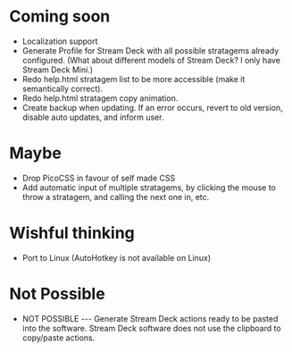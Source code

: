 # Coming soon
- Localization support
- Generate Profile for Stream Deck with all possible stratagems already configured.
	(What about different models of Stream Deck? I only have Stream Deck Mini.)
- Redo help.html stratagem list to be more accessible (make it semantically correct).
- Redo help.html stratagem copy animation.
- Create backup when updating. If an error occurs, revert to old version, disable auto updates, and inform user.

# Maybe
- Drop PicoCSS in favour of self made CSS
- Add automatic input of multiple stratagems, by clicking the mouse to throw a stratagem, and calling the next one in, etc.

# Wishful thinking
- Port to Linux (AutoHotkey is not available on Linux)

# Not Possible
- NOT POSSIBLE --- Generate Stream Deck actions ready to be pasted into the software.
	Stream Deck software does not use the clipboard to copy/paste actions.